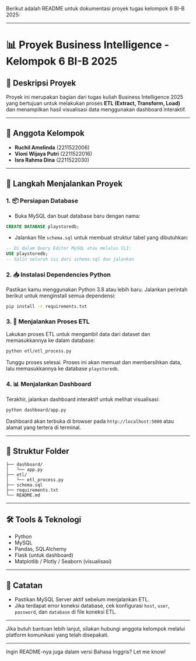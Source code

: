Berikut adalah README untuk dokumentasi proyek tugas kelompok 6 BI-B 2025:

---

# 📊 Proyek Business Intelligence - Kelompok 6 BI-B 2025

## 📁 Deskripsi Proyek

Proyek ini merupakan bagian dari tugas kuliah Business Intelligence 2025 yang bertujuan untuk melakukan proses **ETL (Extract, Transform, Load)** dan menampilkan hasil visualisasi data menggunakan dashboard interaktif.

---

## 👥 Anggota Kelompok

* **Ruchil Amelinda** (2211522006)
* **Vioni Wijaya Putri** (2211522016)
* **Isra Rahma Dina** (2211522030)

---

## 🚀 Langkah Menjalankan Proyek

### 1. 📦 Persiapan Database

* Buka MySQL dan buat database baru dengan nama:

```sql
CREATE DATABASE playstoredb;
```

* Jalankan file `schema.sql` untuk membuat struktur tabel yang dibutuhkan:

```sql
-- Di dalam Query Editor MySQL atau melalui CLI:
USE playstoredb;
-- Salin seluruh isi dari schema.sql dan jalankan
```

### 2. 📥 Instalasi Dependencies Python

Pastikan kamu menggunakan Python 3.8 atau lebih baru. Jalankan perintah berikut untuk menginstall semua dependensi:

```bash
pip install -r requirements.txt
```

### 3. 🔄 Menjalankan Proses ETL

Lakukan proses ETL untuk mengambil data dari dataset dan memasukkannya ke dalam database:

```bash
python etl/etl_process.py
```

Tunggu proses selesai. Proses ini akan memuat dan membersihkan data, lalu memasukkannya ke database `playstoredb`.

### 4. 📊 Menjalankan Dashboard

Terakhir, jalankan dashboard interaktif untuk melihat visualisasi:

```bash
python dashboard/app.py
```

Dashboard akan terbuka di browser pada `http://localhost:5000` atau alamat yang tertera di terminal.

---

## 📎 Struktur Folder

```
├── dashboard/
│   └── app.py
├── etl/
│   └── etl_process.py
├── schema.sql
├── requirements.txt
└── README.md
```

---

## 🛠 Tools & Teknologi

* Python
* MySQL
* Pandas, SQLAlchemy
* Flask (untuk dashboard)
* Matplotlib / Plotly / Seaborn (visualisasi)

---

## 📌 Catatan

* Pastikan MySQL Server aktif sebelum menjalankan ETL.
* Jika terdapat error koneksi database, cek konfigurasi `host`, `user`, `password`, dan `database` di file koneksi ETL.

---

Jika butuh bantuan lebih lanjut, silakan hubungi anggota kelompok melalui platform komunikasi yang telah disepakati.

---

Ingin README-nya juga dalam versi Bahasa Inggris? Let me know!
